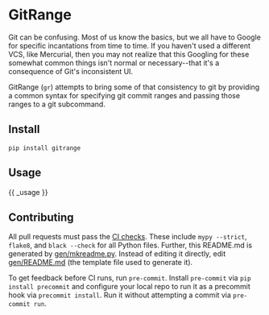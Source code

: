 # GitRange

Git can be confusing. Most of us know the basics, but we all have to Google for
specific incantations from time to time. If you haven't used a different VCS,
like Mercurial, then you may not realize that this Googling for these somewhat
common things isn't normal or necessary--that it's a consequence of Git's
inconsistent UI.

GitRange (`gr`) attempts to bring some of that consistency to git by providing
a common syntax for specifying git commit ranges and passing those ranges to a
git subcommand.

## Install

`pip install gitrange`

## Usage

{{ _usage }}

## Contributing

All pull requests must pass the [CI checks](./.github/workflows/ci.yml). These
include `mypy --strict`, `flake8`, and `black --check` for all Python files.
Further, this README.md is generated by [gen/mkreadme.py](./gen/mkreadme.py).
Instead of editing it directly, edit [gen/README.md](./gen/README.md) (the
template file used to generate it).

To get feedback before CI runs, run `pre-commit`. Install `pre-commit` via
`pip install precommit` and configure your local repo to run it as a precommit
hook via `precommit install`. Run it without attempting a commit via
`pre-commit run`.
